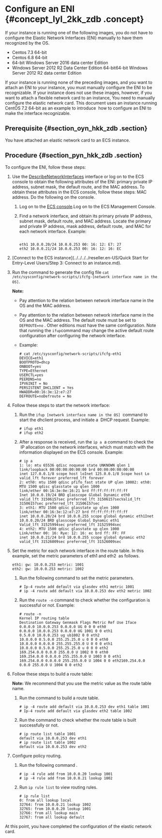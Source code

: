 # Configure an ENI {#concept_lyl_2kk_zdb .concept}

If your instance is running one of the following images, you do not have to configure the Elastic Network Interfaces \(ENI\) manually to have them recognized by the OS.

-   Centos 7.3 64-bit
-   Centos 6.8 64-bit
-   64-bit Windows Server 2016 data center Edition
-   Windows Server 2012 R2 Data Center Edition 64-bit64-bit Windows Server 2012 R2 data center Edition

If your instance is running none of the preceding images, and you want to attach an ENI to your instance, you must manually configure the ENI to be recognizable. If your instance does not use these images, however, if you want to attach a flexible network card to an instance, You need to manually configure the elastic network card. This document uses an instance running CentOS 7.2 64-bit as an example to introduce  how to configure an ENI to make the interface recognizable.

## Prerequisite {#section_oyn_hkk_zdb .section}

You have attached an elastic network card to an ECS instance.

## Procedure {#section_pyn_hkk_zdb .section}

To configure the ENI, follow these steps:

1.  Use the [DescribeNetworkInterfaces](../../../../dita-oss-bucket/SP_2/DNA0011860945/EN-US_TP_9954.dita) interface or log on to the ECS console to obtain the following attributes of the ENI: primary private IP address, subnet mask, the default route, and the MAC address. To obtain these attributes in the ECS console, follow these steps: MAC address. Do the following on the console.
    1.  Log on to the [ECS console](https://partners-intl.console.aliyun.com/#/ecs).Log on to the ECS Management Console.
    2.  Find a network interface, and obtain its primary private IP address, subnet mask, default route, and MAC address. Locate the primary and private IP address, mask address, default route,  and MAC for each network interface. Example:

        ```
        
        eth1 10.0.0.20/24 10.0.0.253 00: 16: 12: E7: 27
        eth2 10.0.0.21/24 10.0.0.253 00: 16: 12: 16: EC
        ```

2.  [Connect to the ECS instance](../../../../reseller.en-US/Quick Start for Entry-Level Users/Step 3: Connect to an instance.md).
3.  Run the command to generate the config file `cat /etc/sysconfig/network-scripts/ifcfg-[network interface name in the OS]`.

    **Note:** 

    -   Pay attention to the relation between network interface name in the OS and the MAC address.
    -   Pay attention to the relation between network interface name in the OS and the MAC address. The default route must be set to  `DEFROUTE=no` . Other editions must have the same configuration. Note that running the `ifup`command may change the active default route configuration after configuring the network interface.
    -   Example:

        ```
        # cat /etc/sysconfig/network-scripts/ifcfg-eth1 
        DEVICE=eth1
        BOOTPROTO=dhcp
        ONBOOT=yes
        TYPE=Ethernet
        USERCTL=yes
        PEERDNS=no
        IPV6INIT = No
        PERSISTENT_DHCLIENT = Yes
        HWADDR=00:16:3e:12:e7:27
        DEFROUTE=noDefroute = No
        ```

4.  Follow these steps to start the network interface:
    1.  Run the `ifup [network interface name in the OS]`  command to start the dhclient process, and initiate a  DHCP request. Example:

        ```
        # ifup eth1
        # ifup eth2
        ```

    2.  After a response is received, run the `ip a`  a command to check the  IP allocation on the network interfaces, which must match with the information displayed on the ECS console. Example:

        ```
        # ip a
        1: lo: mtu 65536 qdisc noqueue state UNKNOWN qlen 1
        link/loopback 00:00:00:00:00:00 brd 00:00:00:00:00:00
        inet 127.0.0.1/8 scope host loInet 125.0.0.1/8 Scope host Lo
        valid_lft forever preferred_lft forever
        2: eth0: mtu 1500 qdisc pfifo_fast state UP qlen 10002: eth0: MTU 1500 qdisc glasstate up qlen 1000
        link/ether 00:16:3e:0e:16:21 brd ff:ff:ff:ff:ff:ff
        Inet 10.0.0.19/24 BRD glasscope Global Dynamic eth0
        valid_lft 31506157sec preferred_lft 31506157secValid_lft 31506157sec preferred_lft 31506157sec
        3: eth1: MTU 1500 qdisc glasstate up qlen 1000
        link/ether 00:16:3e:12:e7:27 brd ff:ff:ff:ff:ff:ff
        inet 10.0.0.20/24 brd 10.0.0.255 scope global dynamic eth1Inet 10.0.0.20/24 BRD glasscope Global Dynamic eth1
        Valid_lft 31525994sec preferred_lft 31525994sec
        4: eth2: MTU 1500 qdisc glasstate up qlen 1000
        Link/ether 00: 16: Rye: 12: 16: ec brd ff: FF: FF
        inet 10.0.0.21/24 brd 10.0.0.255 scope global dynamic eth2
        valid_lft 31526009sec preferred_lft 31526009sec
        ```

5.  Set the metric for each network interface in the route table. In this example, set the metric parameters of eth1 and eth2  as follows.

    ```
    eth1: gw: 10.0.0.253 metric: 1001
    eth2: gw: 10.0.0.253 metric: 1002
    ```

    1.  Run the following command to set the metric parameters.

        ```
        # Ip-4 route add default via glasdev eth1 metric 1001
        # ip -4 route add default via 10.0.0.253 dev eth2 metric 1002
        ```

    2.  Run the `route -n` command to check whether the configuration is successful or not. Example:

        ```
        # route -n
        Kernel IP routing table
        Destination Gateway Genmask Flags Metric Ref Use Iface
        0.0.0.0 10.0.0.253 0.0.0.0 UG 0 0 0 eth0
        0.0.0.0 10.0.0.253 0.0.0.0 UG 1001 0 0 eth1
        0.5.0.0 10.0.0.253 ug ub1002 0 0 eth2
        10.0.0.0 0.5.0.0 255.25.25.0 u 0 0 0 eth0
        10.0.0.0 0.0.0.0 255.255.255.0 U 0 0 0 eth1
        10.0.0.0 0.5.0.0 255.25.25.0 u 0 0 0 eth2
        169.254.0.0 0.0.0 255.0.0 U 1002 0 0 eth0
        169.254.0.0 0.0.0.0 255.255.0.0 U 1003 0 0 eth1
        169.254.0.0 0.0.0.0 255.255.0.0 U 1004 0 0 eth2169.254.0.0 0.0.0 255.0.0 U 1004 0 0 eth2
        ```

6.  Follow these steps to build a route table:

    **Note:** We recommend that you use the metric value as the route table name.

    1.  Run the command to build a route table.

        ```
        # ip -4 route add default via 10.0.0.253 dev eth1 table 1001
        # Ip-4 route add default via glasdev eth2 table 1002
        ```

    2.  Run the command to check whether the route table is built successfully or not.

        ```
        # ip route list table 1001
        default via 10.0.0.253 dev eth1
        # ip route list table 1002
        default via 10.0.0.253 dev eth2
        ```

7.  Configure policy routing.
    1.  Run the following command .

        ```
        # ip -4 rule add from 10.0.0.20 lookup 1001
        # ip -4 rule add from 10.0.0.21 lookup 1002
        ```

    2.  Run `ip rule list` to view routing rules.

        ```
        # ip rule list
        0: from all lookup local
        32764: from 10.0.0.21 lookup 1002
        32765: from 10.0.0.20 lookup 1001
        32766: from all lookup main
        32767: from all lookup default
        ```


At this point, you have completed the configuration of the elastic network card.

